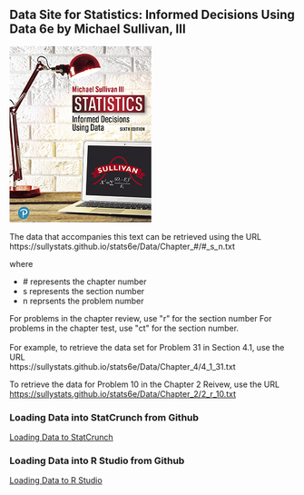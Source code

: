 <h2>Data Site for Statistics: Informed Decisions Using Data 6e by Michael Sullivan, III</h2>

   ![](cover.png)

<p>The data that accompanies this text can be retrieved using the URL
<br>https://sullystats.github.io/stats6e/Data/Chapter_#/#_s_n.txt</br>
</p>

where
<ul>
   <li># represents the chapter number</li>
   <li>s represents the section number</li>
   <li>n reprsents the problem number</li>
</ul>
For problems in the chapter review, use "r" for the section number
For problems in the chapter test, use "ct" for the section number. 
<br>  </br>
For example, to retrieve the data set for Problem 31 in Section 4.1, use the URL
<br>https://sullystats.github.io/stats6e/Data/Chapter_4/4_1_31.txt</br>

To retrieve the data for Problem 10 in the Chapter 2 Reivew, use the URL
<br>https://sullystats.github.io/stats6e/Data/Chapter_2/2_r_10.txt</br>

<h3>Loading Data into StatCrunch from Github</h3>

[Loading Data to StatCrunch](StatCrunch/)

<h3>Loading Data into R Studio from Github</h3>

[Loading Data to R Studio](R/)

